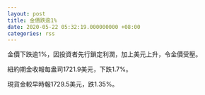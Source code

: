 ```yaml
---
layout: post
title: 金價跌逾1%
date: 2020-05-22 05:32:19.000000000 +08:00
categories: rss
---
```


金價下跌逾1%，因投資者先行鎖定利潤，加上美元上升，令金價受壓。

紐約期金收報每盎司1721.9美元，下跌1.7%。

現貨金較早時報1729.5美元，跌1.35%。
